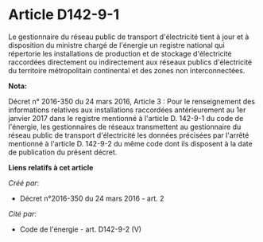 # Article D142-9-1

Le gestionnaire du réseau public de transport d'électricité tient à jour et à disposition du ministre chargé de l'énergie un
registre national qui répertorie les installations de production et de stockage d'électricité raccordées directement ou
indirectement aux réseaux publics d'électricité du territoire métropolitain continental et des zones non interconnectées.

**Nota:**

Décret n° 2016-350 du 24 mars 2016, Article 3 : Pour le renseignement des informations relatives aux installations raccordées
antérieurement au 1er janvier 2017 dans le registre mentionné à l'article D. 142-9-1 du code de l'énergie, les gestionnaires
de réseaux transmettent au gestionnaire du réseau public de transport d'électricité les données précisées par l'arrêté
mentionné à l'article D. 142-9-2 du même code dont ils disposent à la date de publication du présent décret.

**Liens relatifs à cet article**

_Créé par_:

  - Décret n°2016-350 du 24 mars 2016 - art. 2

_Cité par_:

  - Code de l'énergie - art. D142-9-2 (V)
